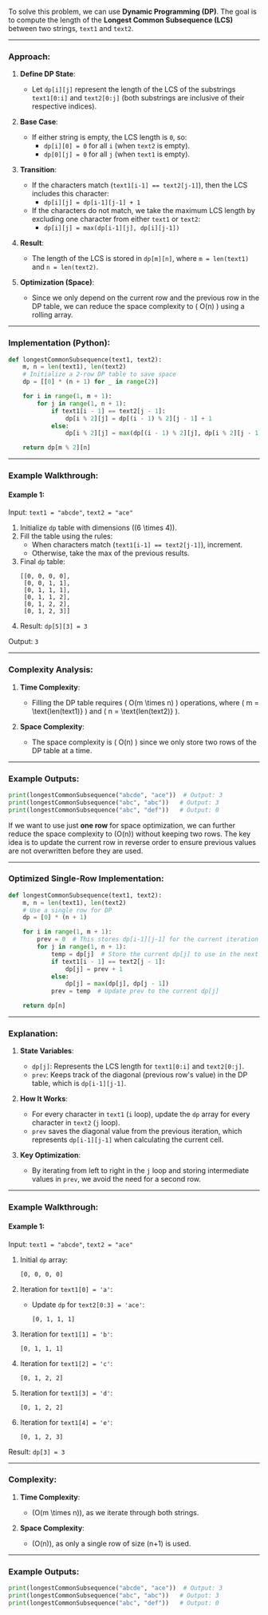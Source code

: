 To solve this problem, we can use **Dynamic Programming (DP)**. The goal is to compute the length of the **Longest Common Subsequence (LCS)** between two strings, `text1` and `text2`.

---

### Approach:

1. **Define DP State**:
   - Let `dp[i][j]` represent the length of the LCS of the substrings `text1[0:i]` and `text2[0:j]` (both substrings are inclusive of their respective indices).

2. **Base Case**:
   - If either string is empty, the LCS length is `0`, so:
     - `dp[i][0] = 0` for all `i` (when `text2` is empty).
     - `dp[0][j] = 0` for all `j` (when `text1` is empty).

3. **Transition**:
   - If the characters match (`text1[i-1] == text2[j-1]`), then the LCS includes this character:
     - `dp[i][j] = dp[i-1][j-1] + 1`
   - If the characters do not match, we take the maximum LCS length by excluding one character from either `text1` or `text2`:
     - `dp[i][j] = max(dp[i-1][j], dp[i][j-1])`

4. **Result**:
   - The length of the LCS is stored in `dp[m][n]`, where `m = len(text1)` and `n = len(text2)`.

5. **Optimization (Space)**:
   - Since we only depend on the current row and the previous row in the DP table, we can reduce the space complexity to \( O(n) \) using a rolling array.

---

### Implementation (Python):

```python
def longestCommonSubsequence(text1, text2):
    m, n = len(text1), len(text2)
    # Initialize a 2-row DP table to save space
    dp = [[0] * (n + 1) for _ in range(2)]

    for i in range(1, m + 1):
        for j in range(1, n + 1):
            if text1[i - 1] == text2[j - 1]:
                dp[i % 2][j] = dp[(i - 1) % 2][j - 1] + 1
            else:
                dp[i % 2][j] = max(dp[(i - 1) % 2][j], dp[i % 2][j - 1])

    return dp[m % 2][n]
```

---

### Example Walkthrough:

#### Example 1:
Input: `text1 = "abcde"`, `text2 = "ace"`
1. Initialize `dp` table with dimensions \((6 \times 4)\).
2. Fill the table using the rules:
   - When characters match (`text1[i-1] == text2[j-1]`), increment.
   - Otherwise, take the max of the previous results.
3. Final `dp` table:
   ```
   [[0, 0, 0, 0],
    [0, 0, 1, 1],
    [0, 1, 1, 1],
    [0, 1, 1, 2],
    [0, 1, 2, 2],
    [0, 1, 2, 3]]
   ```
4. Result: `dp[5][3] = 3`

Output: `3`

---

### Complexity Analysis:
1. **Time Complexity**:
   - Filling the DP table requires \( O(m \times n) \) operations, where \( m = \text{len(text1)} \) and \( n = \text{len(text2)} \).

2. **Space Complexity**:
   - The space complexity is \( O(n) \) since we only store two rows of the DP table at a time.

---

### Example Outputs:

```python
print(longestCommonSubsequence("abcde", "ace"))  # Output: 3
print(longestCommonSubsequence("abc", "abc"))   # Output: 3
print(longestCommonSubsequence("abc", "def"))   # Output: 0
```

If we want to use just **one row** for space optimization, we can further reduce the space complexity to \(O(n)\) without keeping two rows. The key idea is to update the current row in reverse order to ensure previous values are not overwritten before they are used.

---

### Optimized Single-Row Implementation:

```python
def longestCommonSubsequence(text1, text2):
    m, n = len(text1), len(text2)
    # Use a single row for DP
    dp = [0] * (n + 1)

    for i in range(1, m + 1):
        prev = 0  # This stores dp[i-1][j-1] for the current iteration
        for j in range(1, n + 1):
            temp = dp[j]  # Store the current dp[j] to use in the next iteration
            if text1[i - 1] == text2[j - 1]:
                dp[j] = prev + 1
            else:
                dp[j] = max(dp[j], dp[j - 1])
            prev = temp  # Update prev to the current dp[j]

    return dp[n]
```

---

### Explanation:

1. **State Variables**:
   - `dp[j]`: Represents the LCS length for `text1[0:i]` and `text2[0:j]`.
   - `prev`: Keeps track of the diagonal (previous row's value) in the DP table, which is `dp[i-1][j-1]`.

2. **How It Works**:
   - For every character in `text1` (`i` loop), update the `dp` array for every character in `text2` (`j` loop).
   - `prev` saves the diagonal value from the previous iteration, which represents `dp[i-1][j-1]` when calculating the current cell.

3. **Key Optimization**:
   - By iterating from left to right in the `j` loop and storing intermediate values in `prev`, we avoid the need for a second row.

---

### Example Walkthrough:

#### Example 1:
Input: `text1 = "abcde"`, `text2 = "ace"`

1. Initial `dp` array:
   ```
   [0, 0, 0, 0]
   ```

2. Iteration for `text1[0] = 'a'`:
   - Update `dp` for `text2[0:3] = 'ace'`:
     ```
     [0, 1, 1, 1]
     ```

3. Iteration for `text1[1] = 'b'`:
   ```
   [0, 1, 1, 1]
   ```

4. Iteration for `text1[2] = 'c'`:
   ```
   [0, 1, 2, 2]
   ```

5. Iteration for `text1[3] = 'd'`:
   ```
   [0, 1, 2, 2]
   ```

6. Iteration for `text1[4] = 'e'`:
   ```
   [0, 1, 2, 3]
   ```

Result: `dp[3] = 3`

---

### Complexity:

1. **Time Complexity**:
   - \(O(m \times n)\), as we iterate through both strings.

2. **Space Complexity**:
   - \(O(n)\), as only a single row of size \(n+1\) is used.

---

### Example Outputs:

```python
print(longestCommonSubsequence("abcde", "ace"))  # Output: 3
print(longestCommonSubsequence("abc", "abc"))   # Output: 3
print(longestCommonSubsequence("abc", "def"))   # Output: 0
```
